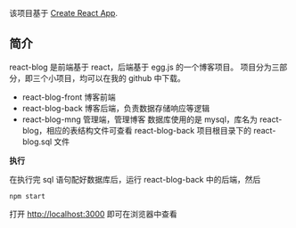 该项目基于 [Create React App](https://github.com/facebook/create-react-app).

## 简介

react-blog 是前端基于 react，后端基于 egg.js 的一个博客项目。
项目分为三部分，即三个小项目，均可以在我的 github 中下载。

- react-blog-front 博客前端
- react-blog-back 博客后端，负责数据存储响应等逻辑
- react-blog-mng 管理端，管理博客
  数据库使用的是 mysql，库名为 react-blog，相应的表结构文件可查看 react-blog-back 项目根目录下的 react-blog.sql 文件

**执行**

在执行完 sql 语句配好数据库后，运行 react-blog-back 中的后端，然后

`npm start`

打开 [http://localhost:3000](http://localhost:3000) 即可在浏览器中查看
